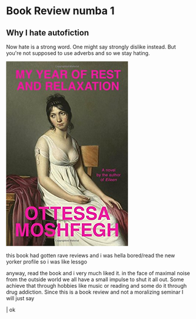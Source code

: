 # Book Review numba 1
## Why I hate autofiction

Now hate is a strong word. One might say strongly dislike instead. But you're not supposed to use adverbs and so we stay hating. 

![here we ah go](/images/my-year-of-rest-and-relaxation.jpg)

this book had gotten rave reviews and i was hella bored/read the new yorker profile so i was like lessgo

anyway, read the book and i very much liked it. in the face of maximal noise from the outside world we all have a small impulse to shut it all out. Some achieve that through hobbies like music or reading and some do it through drug addiction. Since this is a book review and not a moralizing seminar I will just say 

| ok

